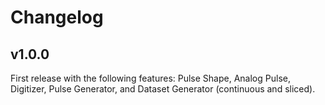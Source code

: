 # Changelog

## v1.0.0

First release with the following features: Pulse Shape, Analog Pulse,
Digitizer, Pulse Generator, and Dataset Generator (continuous and sliced).
